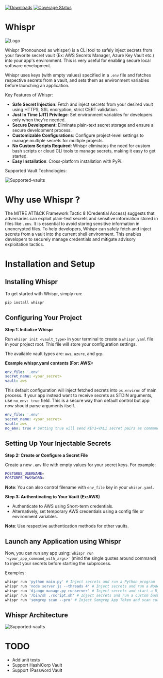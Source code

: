 [![Downloads](https://static.pepy.tech/badge/whispr/month)](https://pepy.tech/project/whispr)
[![Coverage Status](https://coveralls.io/repos/github/narenaryan/whispr/badge.svg)](https://coveralls.io/github/narenaryan/whispr)

# Whispr

![Logo](./logo.png)

Whispr (Pronounced as whisper) is a CLI tool to safely inject secrets from your favorite secret vault (Ex: AWS Secrets Manager, Azure Key Vault etc.) into your app's environment. This is very useful for enabling secure local software development.

Whispr uses keys (with empty values) specified in a `.env` file and fetches respective secrets from a vault, and sets them as environment variables before launching an application.

Key Features of Whispr:

* **Safe Secret Injection**: Fetch and inject secrets from your desired vault using HTTPS, SSL encryption, strict CERT validation.
* **Just In Time (JIT) Privilege**: Set environment variables for developers only when they're needed.
* **Secure Development**: Eliminate plain-text secret storage and ensure a secure development process.
* **Customizable Configurations**: Configure project-level settings to manage multiple secrets for multiple projects.
* **No Custom Scripts Required**: Whispr eliminates the need for custom bash scripts or cloud CLI tools to manage secrets, making it easy to get started.
* **Easy Installation**: Cross-platform installation with PyPi.

Supported Vault Technologies:

![Supported-vaults](./whispr-supported.png)


# Why use Whispr ?

The MITRE ATT&CK Framework Tactic 8 (Credential Access) suggests that adversaries can exploit plain-text secrets and sensitive information stored in files like `.env`. It is essential to avoid storing
sensitive information in unencrypted files. To help developers, Whispr can safely fetch and inject secrets from a vault into the current shell environment. This enables developers to securely manage
credentials and mitigate advisory exploitation tactics.


# Installation and Setup

## Installing Whispr

To get started with Whispr, simply run:

```bash
pip install whispr
```

## Configuring Your Project

**Step 1: Initialize Whispr**

Run `whispr init <vault_type>` in your terminal to create a `whispr.yaml` file in your project root. This file will store your configuration settings.

The available vault types are: `aws`, `azure`, and `gcp`.

**Example whispr.yaml contents (For: AWS):**
```yaml
env_file: '.env'
secret_name: <your_secret>
vault: aws
```
This default configuration will inject fetched secrets into `os.environ` of main process. If your app instead want to receive secrets as STDIN arguments, use `no_env: true` field.
This is a secure way than default control but app now should parse arguments itself.

```yaml
env_file: '.env'
secret_name: <your_secret>
vault: aws
no_env: true # Setting true will send KEY1=VAL1 secret pairs as command args
```

## Setting Up Your Injectable Secrets

**Step 2: Create or Configure a Secret File**

Create a new `.env` file with empty values for your secret keys. For example:

```bash
POSTGRES_USERNAME=
POSTGRES_PASSWORD=
```

**Note**: You can also control filename with `env_file` key in your `whispr.yaml`.

**Step 3: Authenticating to Your Vault (Ex:AWS)**

*   Authenticate to AWS using Short-term credentials.
*   Alternatively, set temporary AWS credentials using a config file or environment variables.

**Note**: Use respective authentication methods for other vaults.

## Launch any Application using Whispr

Now, you can run any app using: `whispr run '<your_app_command_with_args>'` (mind the single quotes around command) to inject your secrets before starting the subprocess.

Examples:
```bash
whispr run 'python main.py' # Inject secrets and run a Python program
whispr run 'node server.js --threads 4' # Inject secrets and run a Node.js express server
whispr run 'django manage.py runserver' # Inject secrets and start a Django server
whispr run '/bin/sh ./script.sh' # Inject secrets and run a custom bash script. Script should be permitted to execute
whispr run 'semgrep scan --pro' # Inject Semgrep App Token and scan current directory with Semgrep SAST tool.
```

## Whispr Architecture

![Supported-vaults](./whispr-arch.png)

# TODO

* Add unit tests
* Support HashiCorp Vault
* Support 1Password Vault
